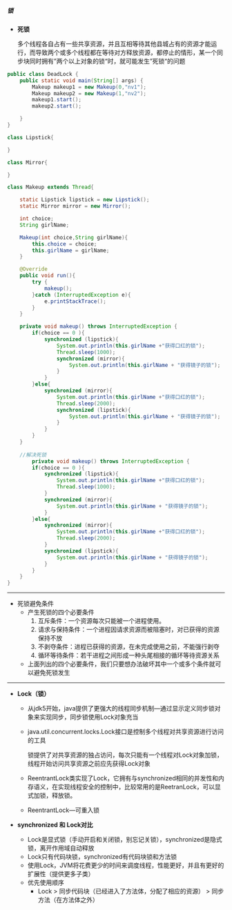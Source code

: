 ##### 锁

- **死锁**

  多个线程各自占有一些共享资源，并且互相等待其他县城占有的资源才能运行，而导致两个或多个线程都在等待对方释放资源，都停止的情形，某一个同步块同时拥有”两个以上对象的锁“时，就可能发生”死锁“的问题

```java
public class DeadLock {
    public static void main(String[] args) {
        Makeup makeup1 = new Makeup(0,"nv1");
        Makeup makeup2 = new Makeup(1,"nv2");
        makeup1.start();
        makeup2.start();

    }
}

class Lipstick{

}

class Mirror{

}

class Makeup extends Thread{

    static Lipstick lipstick = new Lipstick();
    static Mirror mirror = new Mirror();

    int choice;
    String girlName;

    Makeup(int choice,String girlName){
        this.choice = choice;
        this.girlName = girlName;
    }

    @Override
    public void run(){
        try {
            makeup();
        }catch (InterruptedException e){
            e.printStackTrace();
        }
    }

    private void makeup() throws InterruptedException {
        if(choice == 0 ){
            synchronized (lipstick){
                System.out.println(this.girlName +"获得口红的锁");
                Thread.sleep(1000);
                synchronized (mirror){
                    System.out.println(this.girlName + "获得镜子的锁");
                }
            }
        }else{
            synchronized (mirror){
                System.out.println(this.girlName +"获得口红的锁");
                Thread.sleep(2000);
                synchronized (lipstick){
                    System.out.println(this.girlName + "获得镜子的锁");
                }
            }
        }
    }
    
    //解决死锁 
        private void makeup() throws InterruptedException {
        if(choice == 0 ){
            synchronized (lipstick){
                System.out.println(this.girlName +"获得口红的锁");
                Thread.sleep(1000);
            }
            synchronized (mirror){
                System.out.println(this.girlName + "获得镜子的锁");
            }
        }else{
            synchronized (mirror){
                System.out.println(this.girlName +"获得口红的锁");
                Thread.sleep(2000);
            }
            synchronized (lipstick){
                System.out.println(this.girlName + "获得镜子的锁");
            }
        }
    }
}
```

***

- 死锁避免条件
  - 产生死锁的四个必要条件
    1. 互斥条件：一个资源每次只能被一个进程使用。
    2. 请求与保持条件：一个进程因请求资源而被阻塞时，对已获得的资源保持不放
    3. 不剥夺条件：进程已获得的资源，在未完成使用之前，不能强行剥夺
    4. 循环等待条件：若干进程之间形成一种头尾相接的循环等待资源关系
  - 上面列出的四个必要条件，我们只要想办法破坏其中一个或多个条件就可以避免死锁发生

***

- **Lock（锁）**

  - 从jdk5开始，java提供了更强大的线程同步机制—通过显示定义同步锁对象来实现同步，同步锁使用Lock对象充当

  - java.util.concurrent.locks.Lock接口是控制多个线程对共享资源进行访问的工具

    锁提供了对共享资源的独占访问，每次只能有一个线程对Lock对象加锁，线程开始访问共享资源之前应先获得Lock对象

  - ReentrantLock类实现了Lock，它拥有与synchronized相同的并发性和内存语义，在实现线程安全的控制中，比较常用的是ReetranLock，可以显式加锁，释放锁。
  - ReentrantLock—可重入锁

- **synchronized 和 Lock对比**
  - Lock是显式锁（手动开启和关闭锁，别忘记关锁），synchronized是隐式锁，离开作用域自动释放
  - Lock只有代码块锁，synchronized有代码块锁和方法锁
  - 使用Lock，JVM将花费更少的时间来调度线程，性能更好，并且有更好的扩展性（提供更多子类）
  - 优先使用顺序
    - Lock > 同步代码块（已经进入了方法体，分配了相应的资源） > 同步方法（在方法体之外）